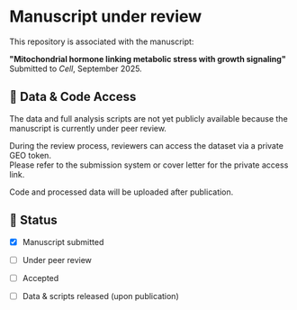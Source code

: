 # Manuscript under review

This repository is associated with the manuscript:

**"Mitochondrial hormone linking metabolic stress with growth signaling"**  
Submitted to *Cell*, September 2025.

## 🔐 Data & Code Access

The data and full analysis scripts are not yet publicly available because the manuscript is currently under peer review.

During the review process, reviewers can access the dataset via a private GEO token.  
Please refer to the submission system or cover letter for the private access link.

Code and processed data will be uploaded after publication.

## 🔄 Status

- [x] Manuscript submitted  
- [ ] Under peer review  
- [ ] Accepted  
- [ ] Data & scripts released (upon publication)


